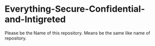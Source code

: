 # Everything-Secure-Confidential-and-Intigreted
Please be the Name of this repository. Means be the same like name of repository.
